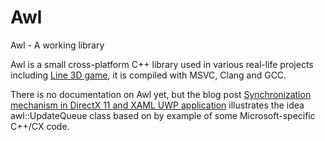 # Awl
Awl - A working library

Awl is a small cross-platform C++ library used in various real-life projects including [Line 3D game](http://doc.developernote.com/linesgame/), it is compiled with MSVC, Clang and GCC.

There is no documentation on Awl yet, but the blog post [Synchronization mechanism in DirectX 11 and XAML UWP application](http://developernote.com/2015/11/synchronization-mechanism-in-directx-11-and-xaml-winrt-application/) illustrates the idea awl::UpdateQueue class based on by example of some Microsoft-specific C++/CX code.
